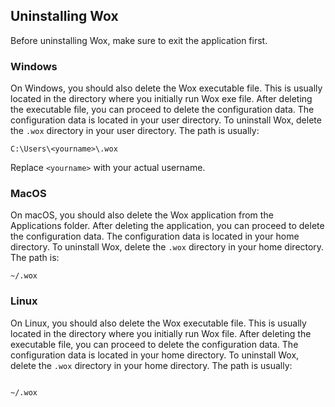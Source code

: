 ## Uninstalling Wox

Before uninstalling Wox, make sure to exit the application first.

### Windows

On Windows, you should also delete the Wox executable file. This is usually located in the directory where you initially run Wox exe file. After deleting the executable file, you
can
proceed to delete the configuration data. The configuration data is located in your user directory. To uninstall Wox, delete the `.wox` directory in your user directory. The path
is usually:

```
C:\Users\<yourname>\.wox
```

Replace `<yourname>` with your actual username.

### MacOS

On macOS, you should also delete the Wox application from the Applications folder. After deleting the application, you can proceed to delete the configuration data. The
configuration data is located in your home directory. To uninstall Wox, delete the `.wox` directory in your home directory. The path is:

```
~/.wox
```

### Linux

On Linux, you should also delete the Wox executable file. This is usually located in the directory where you initially run Wox file. After deleting the executable file, you can
proceed to delete the configuration data. The configuration data is located in your home directory. To uninstall Wox, delete the `.wox` directory in your home directory. The path
is usually:

``` 

~/.wox

```
